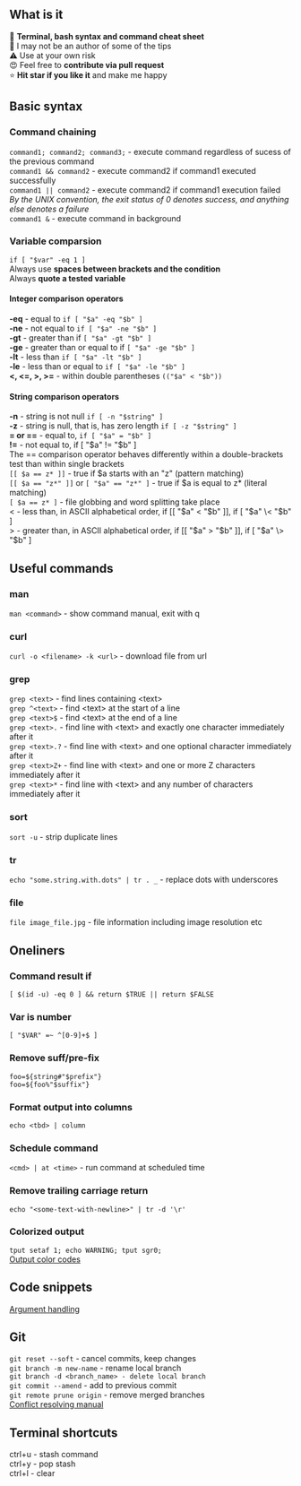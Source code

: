 
## What is it
📃 **Terminal, bash syntax and command cheat sheet**<br>
🙈 I may not be an author of some of the tips<br>
⚠️ Use at your own risk<br>
😍 Feel free to **contribute via pull request**<br>
⭐️ **Hit star if you like it** and make me happy
## Basic syntax
### Command chaining
`command1; command2; command3;` - execute command regardless of sucess of the previous command<br>
`command1 && command2` - execute command2 if command1 executed successfully<br>
`command1 || command2` - execute command2 if command1 execution failed<br>
*By the UNIX convention, the exit status of 0 denotes success, and anything else denotes a failure*<br>
`command1 &` - execute command in background
### Variable comparsion
`if [ "$var" -eq 1 ]`<br>
Always use **spaces between brackets and the condition** <br>
Always **quote a tested variable**<br>

#### Integer comparison operators
**-eq** - equal to `if [ "$a" -eq "$b" ]`<br>
**-ne** - not equal to `if [ "$a" -ne "$b" ]`<br>
**-gt** - greater than if `[ "$a" -gt "$b" ]`<br>
**-ge** - greater than or equal to if `[ "$a" -ge "$b" ]`<br>
**-lt** - less than `if [ "$a" -lt "$b" ]`<br>
**-le** - less than or equal to `if [ "$a" -le "$b" ]`<br>
**\<, \<=, >, >=**  - within double parentheses `(("$a" < "$b"))`<br>

#### String comparison operators
**-n** - string is not null `if [ -n "$string" ]`<br>
**-z** - string is null, that is, has zero length `if [ -z "$string" ]`<br>
**= or ==** - equal to, `if [ "$a" = "$b" ]`<br>
**!=** - not equal to, if [ "$a" != "$b" ]<br>
The == comparison operator behaves differently within a double-brackets test than within single brackets<br>
`[[ $a == z* ]]`   - true if $a starts with an "z" (pattern matching)<br>
`[[ $a == "z*" ]]` or `[ "$a" == "z*" ]` - true if $a is equal to z* (literal matching)<br>
`[ $a == z* ]` - file globbing and word splitting take place<br>
\< - less than, in ASCII alphabetical order, if [[ "$a" < "$b" ]], if [ "$a" \< "$b" ]<br>
\> - greater than, in ASCII alphabetical order, if [[ "$a" > "$b" ]], if [ "$a" \> "$b" ]<br>
## Useful commands
### man
`man <command>` - show command manual, exit with q
### curl
`curl -o <filename> -k <url>` - download file from url
### grep
`grep <text>` - find lines containing \<text><br>
`grep ^<text>` - find \<text> at the start of a line<br>
`grep <text>$` - find \<text> at the end of a line<br>
`grep <text>.` - find line with \<text> and exactly one character immediately after it<br>
`grep <text>.?` - find line with \<text> and one optional character immediately after it<br>
`grep <text>Z+` - find line with \<text> and one or more Z characters immediately after it<br>
`grep <text>*` - find line with \<text> and any number of characters immediately after it<br>
### sort
`sort -u` - strip duplicate lines
### tr
`echo "some.string.with.dots" | tr . _` - replace dots with underscores
### file
`file image_file.jpg` - file information including image resolution etc
## Oneliners
### Command result if
`[ $(id -u) -eq 0 ] && return $TRUE || return $FALSE`
### Var is number
`[ "$VAR" =~ ^[0-9]+$ ]`
### Remove suff/pre-fix
`foo=${string#"$prefix"}`<br>
`foo=${foo%"$suffix"}`<br>
### Format output into columns
`echo <tbd> | column` 
### Schedule command
`<cmd> | at <time>` - run command at scheduled time
### Remove trailing carriage return
`echo "<some-text-with-newline>" | tr -d '\r'`
### Colorized output
`tput setaf 1; echo WARNING; tput sgr0;`<br>
[Output color codes](https://unix.stackexchange.com/questions/269077/tput-setaf-color-table-how-to-determine-color-codes)<br>
## Code snippets
[Argument handling](https://github.com/IntergalacticPenguin/mobile-toolkit/blob/master/android/aoptions)
## Git
`git reset --soft` - cancel commits, keep changes<br>
`git branch -m new-name` - rename local branch<br>
`git branch -d <branch_name> - delete local branch`<br>
`git commit --amend` - add to previous commit<br>
`git remote prune origin` - remove merged branches<br>
[Conflict resolving manual](https://help.github.com/en/articles/resolving-a-merge-conflict-using-the-command-line)<br>
## Terminal shortcuts
ctrl+u - stash command<br>
ctrl+y - pop stash<br>
ctrl+l - clear<br>
